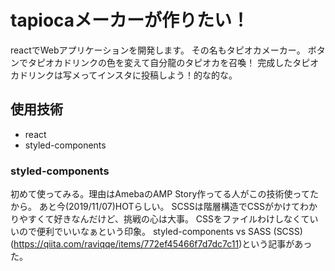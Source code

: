 # tapiocaメーカーが作りたい！
reactでWebアプリケーションを開発します。
その名もタピオカメーカー。
ボタンでタピオカドリンクの色を変えて自分龍のタピオカを召喚！
完成したタピオカドリンクは写メってインスタに投稿しよう！的な的な。

## 使用技術
* react
* styled-components

### styled-components
初めて使ってみる。理由はAmebaのAMP Story作ってる人がこの技術使ってたから。
あと今(2019/11/07)HOTらしい。
SCSSは階層構造でCSSがかけてわかりやすくて好きなんだけど、挑戦の心は大事。
CSSをファイルわけしなくていいので便利でいいなぁという印象。
styled-components vs SASS (SCSS)(https://qiita.com/raviqqe/items/772ef45466f7d7dc7c11)という記事があった。